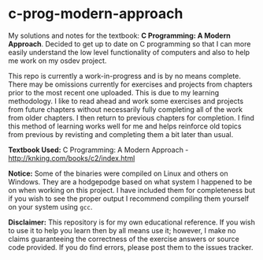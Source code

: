 # c-prog-modern-approach
My solutions and notes for the textbook: **C Programming: A Modern Approach**. Decided to get up to date on C programming so that I can more easily understand
the low level functionality of computers and also to help me work on my osdev project.

This repo is currently a work-in-progress and is by no means complete. There may be omissions currently for exercises and projects from chapters prior to the most recent one uploaded. This is due to my learning methodology. I like to read ahead and work some exercises and projects from future chapters without necessarily fully completing all of the work from older chapters. I then return to previous chapters for completion. I find this method of learning works well for me and helps reinforce old topics from previous by revisting and completing them a bit later than usual.

**Textbook Used:** C Programming: A Modern Approach - http://knking.com/books/c2/index.html

**Notice:** Some of the binaries were compiled on Linux and others on Windows. They are a hodgepodge based on what system I happened to be on when working on this project. I have included them for completeness but if you wish to see the proper output I recommend compiling them yourself on your system using `gcc`.

**Disclaimer:** This repository is for my own educational reference. If you wish to use it to help you learn then by all means use it; however, I make no claims guaranteeing the correctness of the exercise answers or source code provided. If you do find errors, please post them to the issues tracker.
